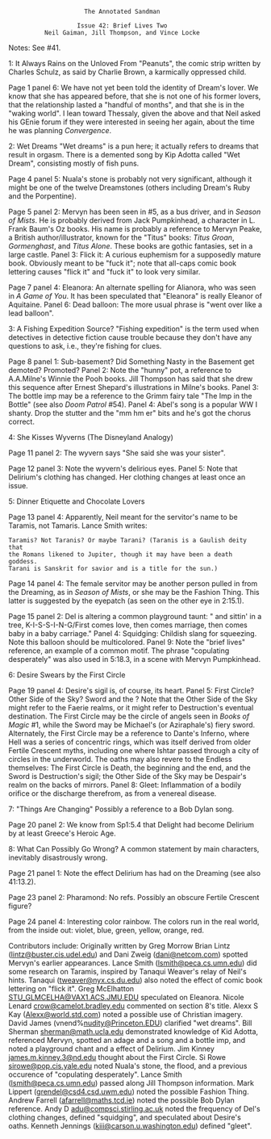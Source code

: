                          The Annotated Sandman

                       Issue 42: Brief Lives Two
              Neil Gaiman, Jill Thompson, and Vince Locke

Notes:  See #41.

1: It Always Rains on the Unloved
	From "Peanuts", the comic strip written by Charles Schulz, as said
by Charlie Brown, a karmically oppressed child.

Page 1 panel 6:  We have not yet been told the identity of Dream's lover.
We know that she has appeared before, that she is not one of his former
lovers, that the relationship lasted a "handful of months", and that she
is in the "waking world".  I lean toward Thessaly, given the above and
that Neil asked his GEnie forum if they were interested in seeing
her again, about the time he was planning _Convergence_.

2: Wet Dreams
	"Wet dreams" is a pun here; it actually refers to dreams that
result in orgasm.  There is a demented song by Kip Adotta called "Wet
Dream", consisting mostly of fish puns.

Page 4 panel 5:  Nuala's stone is probably not very significant, although
it might be one of the twelve Dreamstones (others including Dream's Ruby
and the Porpentine).

Page 5 panel 2:  Mervyn has been seen in #5, as a bus driver, and in
_Season of Mists_.  He is probably derived from Jack Pumpkinhead, a
character in L. Frank Baum's Oz books.  His name is probably a reference to
Mervyn Peake, a British author/illustrator, known for the "Titus" books:
_Titus Groan_, _Gormenghast_, and _Titus Alone_.  These books are gothic
fantasies, set in a large castle.
	Panel 3:  Flick it:  A curious euphemism for a supposedly mature
book.  Obviously meant to be "fuck it"; note that all-caps comic book
lettering causes "flick it" and "fuck it" to look very similar.

Page 7 panel 4:  Eleanora:  An alternate spelling for Alianora, who was
seen in _A Game of You_.  It has been speculated that "Eleanora" is really
Eleanor of Aquitaine.
	Panel 6:  Dead balloon:  The more usual phrase is "went over like a
lead balloon".

3: A Fishing Expedition
	Source?  "Fishing expedition" is the term used when detectives in
detective fiction cause trouble because they don't have any questions
to ask, i.e., they're fishing for clues.

Page 8 panel 1:  Sub-basement?  Did Something Nasty in the Basement get
demoted?  Promoted?
	Panel 2:  Note the "hunny" pot, a reference to A.A.Milne's Winnie
the Pooh books.  Jill Thompson has said that she drew this sequence after
Ernest Shepard's illustrations in Milne's books.
	Panel 3:  The bottle imp may be a reference to the Grimm fairy tale
"The Imp in the Bottle" (see also _Doom Patrol_ #54).
	Panel 4:  Abel's song is a popular WW I shanty.  Drop the stutter
and the "mm hm er" bits and he's got the chorus correct.

4: She Kisses Wyverns (The Disneyland Analogy)

Page 11 panel 2:  The wyvern says "She said she was your sister".

Page 12 panel 3:  Note the wyvern's delirious eyes.
	Panel 5:  Note that Delirium's clothing has changed.  Her clothing
changes at least once an issue.

5: Dinner Etiquette and Chocolate Lovers

Page 13 panel 4:  Apparently, Neil meant for the servitor's name to be
Taramis, not Tamaris.  Lance Smith writes:

    Taramis? Not Taranis? Or maybe Tarani? (Taranis is a Gaulish deity that
    the Romans likened to Jupiter, though it may have been a death goddess.
    Tarani is Sanskrit for savior and is a title for the sun.)

Page 14 panel 4:  The female servitor may be another person pulled in from
the Dreaming, as in _Season of Mists_, or she may be the Fashion Thing.
This latter is suggested by the eyepatch (as seen on the other eye in
2:15.1).

Page 15 panel 2:  Del is altering a common playground taunt: "<X> and <Y>
sittin' in a tree, K-I-S-S-I-N-G/First comes love, then comes marriage,
then comes baby in a baby carriage."
	Panel 4:  Squidging:  Childish slang for squeezing.  Note this
balloon should be multicolored.
	Panel 9:  Note the "brief lives" reference, an example of a common
motif.  The phrase "copulating desperately" was also used in 5:18.3, in a
scene with Mervyn Pumpkinhead.

6: Desire Swears by the First Circle

Page 19 panel 4:  Desire's sigil is, of course, its heart.
	Panel 5:  First Circle?  Other Side of the Sky?  Sword and the
<something>?  Note that the Other Side of the Sky might refer to the Faerie
realms, or it might refer to Destruction's eventual destination.  The First
Circle may be the circle of angels seen in _Books of Magic_ #1, while the
Sword may be Michael's (or Aziraphale's) fiery sword.  Alternately, the
First Circle may be a reference to Dante's Inferno, where Hell was a series
of concentric rings, which was itself derived from older Fertile Crescent
myths, including one where Ishtar passed through a city of circles in the
underworld.  The oaths may also revere to the Endless themselves:  The
First Circle is Death, the beginning and the end, and the Sword is
Destruction's sigil; the Other Side of the Sky may be Despair's realm on
the backs of mirrors.
	Panel 8:  Gleet: Inflammation of a bodily orifice or the discharge
therefrom, as from a venereal disease.

7: "Things Are Changing"
	Possibly a reference to a Bob Dylan song.

Page 20 panel 2:  We know from Sp1:5.4 that Delight had become Delirium
by at least Greece's Heroic Age.

8: What Can Possibly Go Wrong?
	A common statement by main characters, inevitably disastrously wrong.

Page 21 panel 1:  Note the effect Delirium has had on the Dreaming (see
also 41:13.2).

Page 23 panel 2:  Pharamond:  No refs.  Possibly an obscure Fertile
Crescent figure?

Page 24 panel 4:  Interesting color rainbow.  The colors run in the real
world, from the inside out:  violet, blue, green, yellow, orange, red.

Contributors include:
    Originally written by Greg Morrow
	Brian Lintz (lintz@buster.cis.udel.edu) and Dani Zweig
(dani@netcom.com) spotted Mervyn's earlier appearances.
	Lance Smith (lsmith@peca.cs.umn.edu) did some research on Taramis,
inspired by Tanaqui Weaver's relay of Neil's hints.
	Tanaqui (tweaver@nyx.cs.du.edu) also noted the effect of comic book
lettering on "flick it".
	Greg McElhatton <STU_GLMCELHA@VAX1.ACS.JMU.EDU> speculated on
Eleanora.
	Nicole Lenard <crow@camelot.bradley.edu> commented on section 8's
title.
	Alexx S Kay (Alexx@world.std.com) noted a possible use of Christian
imagery.
	David James (vnend%nudity@Princeton.EDU) clarified "wet dreams".
	Bill Sherman <sherman@math.ucla.edu> demonstrated knowledge of Kid
Adotta, referenced Mervyn, spotted an adage and a song and a bottle imp,
and noted a playground chant and a effect of Delirium.
	Jim Kinney <james.m.kinney.3@nd.edu> thought about the First Circle.
        Si Rowe <sirowe@pop.cis.yale.edu> noted Nuala's stone, the flood,
and a previous occurence of "copulating desperately".
	Lance Smith (lsmith@peca.cs.umn.edu) passed along Jill Thompson
information.
	Mark Lippert (grendel@csd4.csd.uwm.edu) noted the possible Fashion
Thing.
	Andrew Farrell (afarrell@maths.tcd.ie) noted the possible Bob Dylan
reference.
	Andy D <adu@compsci.stirling.ac.uk> noted the frequency of Del's
clothing changes, defined "squidging", and speculated about Desire's oaths.
	Kenneth Jennings (kiii@carson.u.washington.edu) defined "gleet".
